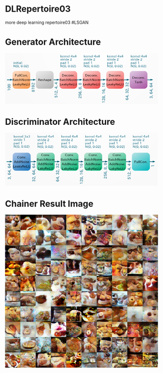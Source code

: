 # DLRepertoire03
more deep learning repertoire03 #LSGAN

# Generator Architecture
![gen](./LSGAN_G.png "gen")

# Discriminator Architecture
![dis](./LSGAN_D.png "dis")

# Chainer Result Image
![chain_donut](./chain_donut.png "donut")
